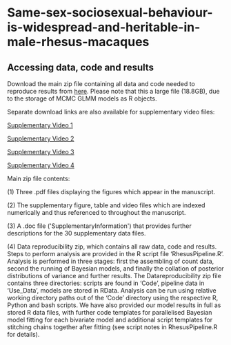 # Same-sex-sociosexual-behaviour-is-widespread-and-heritable-in-male-rhesus-macaques
## Accessing data, code and results

Download the main zip file containing all data and code needed to reproduce results from [here](https://mega.nz/file/uzYRzRrI#DoCkNvkpKZgUiR_7s4SXgxFC86FkSNco4atPnJqBH34). Please note that this a large file (18.8GB), due to the storage of MCMC GLMM models as R objects. 

Separate download links are also available for supplementary video files:

[Supplementary Video 1](https://mega.nz/file/a2oEhS7K#4XNej97UtKwMEsHwbgCi4RW0aYH2J7oPOToXDGI3AvE)

[Supplementary Video 2](https://mega.nz/file/K6Y2zCLB#De18VH_h7ifot41c0FrlKF1E4MtWZfX6EQxDg-CVfpA)

[Supplementary Video 3](https://mega.nz/file/OnxEDRhS#pgGEG5G-I6WAbPUx7DOnNRvh1rrHhThpzMz4Bv1-wDI)

[Supplementary Video 4](https://mega.nz/file/OzBHxBZC#KzG0PLU5JgK64T8RdTC9IG8N9NdtVwUgSXVC1INpJpU)



Main zip file contents: 

(1) Three .pdf files displaying the figures which appear in the manuscript. 

(2) The supplementary figure, table and video files which are indexed numerically and thus referenced to throughout the manuscript.

(3) A .doc file ('SupplementaryInformation') that provides further descriptions for the 30 supplementary data files.

(4) Data reproducibility zip, which contains all raw data, code and results. Steps to perform analysis are provided in the R script file ‘RhesusPipeline.R’. Analysis is performed in three stages: first the assembling of count data, second the running of Bayesian models, and finally the collation of posterior distributions of variance and further results. The Datareproducibility zip file contains three directories: scripts are found in ‘Code’, pipeline data in ‘Use_Data’, models are stored in RData. Analysis can be run using relative working directory paths out of the ‘Code’ directory using the respective R, Python and bash scripts. We have also provided our model results in full as stored R data files, with further code templates for parallelised Bayesian model fitting for each bivariate model and additional script templates for stitching chains together after fitting (see script notes in RhesusPipeline.R for details). 

